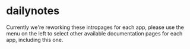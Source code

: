 # dailynotes

Currently we're reworking these intropages for each app, please use the menu on the left to select other available documentation pages for each app, including this one.
